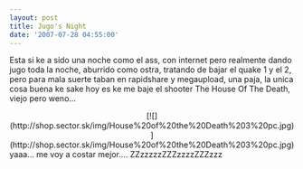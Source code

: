 ```yaml
---
layout: post
title: Jugo's Night
date: '2007-07-28 04:55:00'
---
```



Esta si ke a sido una noche como el ass, con internet pero realmente dando jugo toda la noche, aburrido como ostra, tratando de bajar el quake 1 y el 2, pero para mala suerte taban en rapidshare y megaupload, una paja, la unica cosa buena ke sake hoy es ke me baje el shooter The House Of The Death, viejo pero weno…

<div style="text-align: center;">[![](http://shop.sector.sk/img/House%20of%20the%20Death%203%20pc.jpg)](http://shop.sector.sk/img/House%20of%20the%20Death%203%20pc.jpg)</div>yaaa… me voy a costar mejor…. ZZzzzzzZZZzzzzZZZzzz


